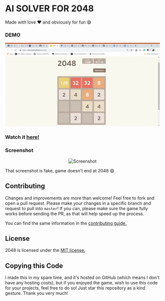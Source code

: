 # AI SOLVER FOR 2048

Made with love :heart: and obviously for fun :smile:
### DEMO

<p align="center">
  <img src="demo/2048%20-%20Google%20Chrome%205_30_2019%206_35_53%20PM.gif"/>
</p>

### Watch it [here!](https://anurag14.github.io/2048/)

### Screenshot

<p align="center">
  <img src="https://cloud.githubusercontent.com/assets/1175750/8614312/280e5dc2-26f1-11e5-9f1f-5891c3ca8b26.png" alt="Screenshot"/>
</p>

That screenshot is fake, game doesn't end at 2048 :smile:

## Contributing
Changes and improvements are more than welcome! Feel free to fork and open a pull request. Please make your changes in a specific branch and request to pull into `master`! If you can, please make sure the game fully works before sending the PR, as that will help speed up the process.

You can find the same information in the [contributing guide.](https://github.com/gabrielecirulli/2048/blob/master/CONTRIBUTING.md)

## License
2048 is licensed under the [MIT license.](https://github.com/gabrielecirulli/2048/blob/master/LICENSE.txt)

## Copying this Code
I made this in my spare time, and it's hosted on GitHub (which means I don't have any hosting costs), but if you enjoyed the game, wish to use this code for your projects, feel free to do so! Just star this repository as a kind gesture. Thank you very much!
